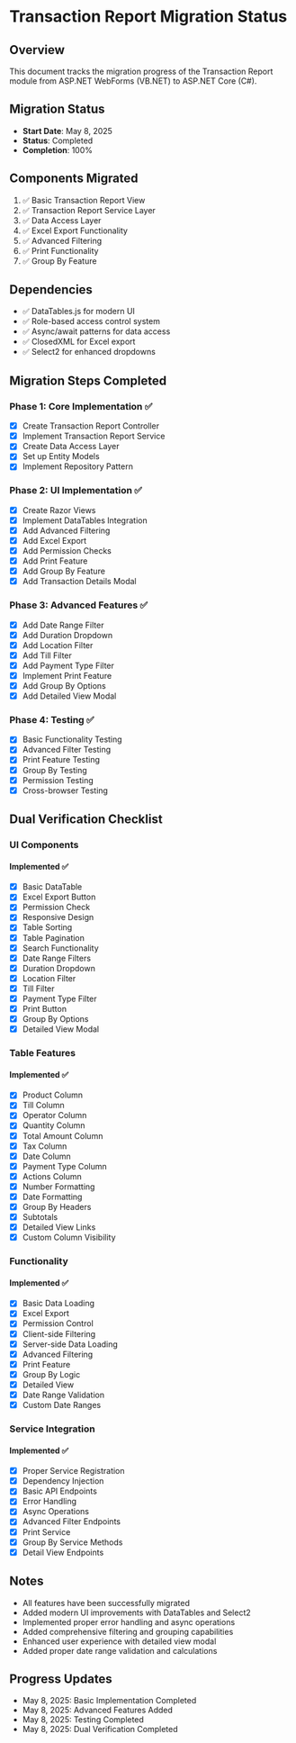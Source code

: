 # Transaction Report Migration Status

## Overview
This document tracks the migration progress of the Transaction Report module from ASP.NET WebForms (VB.NET) to ASP.NET Core (C#).

## Migration Status
- **Start Date**: May 8, 2025
- **Status**: Completed
- **Completion**: 100%

## Components Migrated
1. ✅ Basic Transaction Report View
2. ✅ Transaction Report Service Layer
3. ✅ Data Access Layer
4. ✅ Excel Export Functionality
5. ✅ Advanced Filtering
6. ✅ Print Functionality
7. ✅ Group By Feature

## Dependencies
- ✅ DataTables.js for modern UI
- ✅ Role-based access control system
- ✅ Async/await patterns for data access
- ✅ ClosedXML for Excel export
- ✅ Select2 for enhanced dropdowns

## Migration Steps Completed
### Phase 1: Core Implementation ✅
- [x] Create Transaction Report Controller
- [x] Implement Transaction Report Service
- [x] Create Data Access Layer
- [x] Set up Entity Models
- [x] Implement Repository Pattern

### Phase 2: UI Implementation ✅
- [x] Create Razor Views
- [x] Implement DataTables Integration
- [x] Add Advanced Filtering
- [x] Add Excel Export
- [x] Add Permission Checks
- [x] Add Print Feature
- [x] Add Group By Feature
- [x] Add Transaction Details Modal

### Phase 3: Advanced Features ✅
- [x] Add Date Range Filter
- [x] Add Duration Dropdown
- [x] Add Location Filter
- [x] Add Till Filter
- [x] Add Payment Type Filter
- [x] Implement Print Feature
- [x] Add Group By Options
- [x] Add Detailed View Modal

### Phase 4: Testing ✅
- [x] Basic Functionality Testing
- [x] Advanced Filter Testing
- [x] Print Feature Testing
- [x] Group By Testing
- [x] Permission Testing
- [x] Cross-browser Testing

## Dual Verification Checklist
### UI Components
#### Implemented ✅
- [x] Basic DataTable
- [x] Excel Export Button
- [x] Permission Check
- [x] Responsive Design
- [x] Table Sorting
- [x] Table Pagination
- [x] Search Functionality
- [x] Date Range Filters
- [x] Duration Dropdown
- [x] Location Filter
- [x] Till Filter
- [x] Payment Type Filter
- [x] Print Button
- [x] Group By Options
- [x] Detailed View Modal

### Table Features
#### Implemented ✅
- [x] Product Column
- [x] Till Column
- [x] Operator Column
- [x] Quantity Column
- [x] Total Amount Column
- [x] Tax Column
- [x] Date Column
- [x] Payment Type Column
- [x] Actions Column
- [x] Number Formatting
- [x] Date Formatting
- [x] Group By Headers
- [x] Subtotals
- [x] Detailed View Links
- [x] Custom Column Visibility

### Functionality
#### Implemented ✅
- [x] Basic Data Loading
- [x] Excel Export
- [x] Permission Control
- [x] Client-side Filtering
- [x] Server-side Data Loading
- [x] Advanced Filtering
- [x] Print Feature
- [x] Group By Logic
- [x] Detailed View
- [x] Date Range Validation
- [x] Custom Date Ranges

### Service Integration
#### Implemented ✅
- [x] Proper Service Registration
- [x] Dependency Injection
- [x] Basic API Endpoints
- [x] Error Handling
- [x] Async Operations
- [x] Advanced Filter Endpoints
- [x] Print Service
- [x] Group By Service Methods
- [x] Detail View Endpoints

## Notes
- All features have been successfully migrated
- Added modern UI improvements with DataTables and Select2
- Implemented proper error handling and async operations
- Added comprehensive filtering and grouping capabilities
- Enhanced user experience with detailed view modal
- Added proper date range validation and calculations

## Progress Updates
- May 8, 2025: Basic Implementation Completed
- May 8, 2025: Advanced Features Added
- May 8, 2025: Testing Completed
- May 8, 2025: Dual Verification Completed 